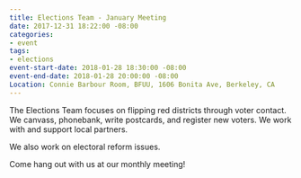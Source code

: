 ```yaml
---
title: Elections Team - January Meeting
date: 2017-12-31 18:22:00 -08:00
categories:
- event
tags:
- elections
event-start-date: 2018-01-28 18:30:00 -08:00
event-end-date: 2018-01-28 20:00:00 -08:00
Location: Connie Barbour Room, BFUU, 1606 Bonita Ave, Berkeley, CA
---
```


The Elections Team focuses on flipping red districts through voter contact. We canvass, phonebank, write postcards, and register new voters. We work with and support local partners.

We also work on electoral reform issues.

Come hang out with us at our monthly meeting!